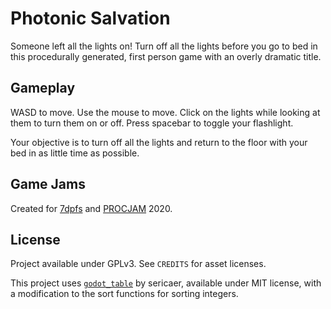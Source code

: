 # Photonic Salvation

Someone left all the lights on! Turn off all the lights before you go to bed in this procedurally generated, first person game with an overly dramatic title.

## Gameplay

WASD to move. Use the mouse to move. Click on the lights while looking at them to turn them on or off. Press spacebar to toggle your flashlight.

Your objective is to turn off all the lights and return to the floor with your bed in as little time as possible.

## Game Jams

Created for [7dpfs](https://itch.io/jam/7dfps-2020) and [PROCJAM](https://itch.io/jam/procjam) 2020.

## License

Project available under GPLv3. See `CREDITS` for asset licenses.

This project uses [`godot_table`](https://github.com/sericaer/godot_table) by sericaer, available under MIT license, with a modification to the sort functions for sorting integers.
